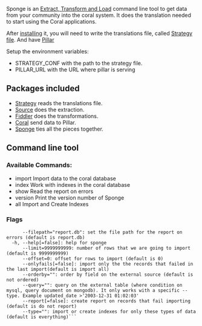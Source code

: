 Sponge is an [Extract, Transform and Load](https://en.wikipedia.org/wiki/Extract,_transform,_load) command line tool to get data from your community into the coral system. It does the translation needed to start using the Coral applications.

After [installing](/INSTALL.md) it, you will need to write the translations file, called [Strategy file](/README.md). And have [Pillar](https://github.com/coralproject/pillar)

Setup the environment variables:

* STRATEGY_CONF with the path to the strategy file.
* PILLAR_URL with the URL where pillar is serving

## Packages included

* [Strategy](/pkg/sponge/readme.md) reads the translations file.
* [Source](/pkg/source/readme.md) does the extraction.
* [Fiddler](/pkg/fiddler/readme.md) does the transformations.
* [Coral](/pkg/coral/readme.md) send data to Pillar.
* [Sponge](/readme.md) ties all the pieces together.

## Command line tool

### Available Commands:

  * import      Import data to the coral database
  * index       Work with indexes in the coral database
  * show        Read the report on errors
  * version     Print the version number of Sponge
  * all         Import and Create Indexes

### Flags

```      --dbname="report.db": set the name for the db to read
      --filepath="report.db": set the file path for the report on errors (default is report.db)
  -h, --help[=false]: help for sponge
      --limit=9999999999: number of rows that we are going to import (default is 9999999999)
      --offset=0: offset for rows to import (default is 0)
      --onlyfails[=false]: import only the the records that failed in the last import(default is import all)
      --orderby="": order by field on the external source (default is not ordered)
      --query="": query on the external table (where condition on mysql, query document on mongodb). It only works with a specific --type. Example updated_date >'2003-12-31 01:02:03'
      --report[=false]: create report on records that fail importing (default is do not report)
      --type="": import or create indexes for only these types of data (default is everything)```
